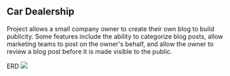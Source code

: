## Car Dealership
Project allows a small company owner to create their own blog to build publicity. Some features include the ability to categorize blog posts, allow marketing teams to post on the owner's behalf, and allow the owner to review a blog post before it is made visible to the public.

ERD
![](./sql/blogdb.png)
